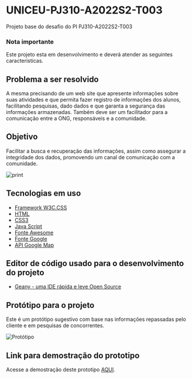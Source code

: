# UNICEU-PJ310-A2022S2-T003
Projeto base do desafio do PI PJ310-A2022S2-T003

### Nota importante
Este projeto esta em desenvolvimento e deverá atender as seguintes caracteristicas.

## Problema a ser resolvido
A mesma precisando de um web site que apresente informações sobre suas atividades
e que permita fazer registro de informações dos alunos, facilitando pesquisas, dado
dados e que garanta a segurança das informações armazenadas.
Também deve ser um facilitador para a comunicação entre a ONG, responsáveis e a
comunidade.

## Objetivo
Facilitar a busca e recuperação das informações, assim como assegurar a
integridade dos dados, promovendo um canal de comunicação com a comunidade.


![print](./img/print-cabecalho-arcadascriancas.jpg)


## Tecnologias em uso
- [Framework W3C.CSS](href="https://www.w3schools.com/w3css/4/w3.css)
- [HTML](https://www.w3.org/standards/webdesign/htmlcss)
- [CSS3](https://www.cssportal.com/)
- [Java Script](https://www.javascript.com/)
- [Fonte Awesome](https://fontawesome.com/v4/icons/#new)
- [Fonte Google](https://fonts.googleapis.com/)
- [API Google Map](https://developers.google.com/maps/apis-by-platform)


## Editor de código usado para o desenvolvimento do projeto
- [Geany  - uma IDE rápida e leve Open Source](https://www.geany.org/)


## Protótipo para o projeto
Este é um protótipo sugestivo com base nas informações repassadas pelo cliente e em pesquisas de concorrentes.


![Protótipo](./img/prototipo-projeto-arcadascriancas.jpg)

## Link para demostração do prototipo

Acesse a demostração deste prototipo [AQUI](https://webstack.com.br/projetos/arcadascriancas/).
